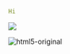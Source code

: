 ```yaml
Hi
```

  <img src="https://cdn.jsdelivr.net/gh/devicons/devicon@latest/icons/android/android-plain-wordmark.svg" />
  <link rel="stylesheet" type='text/css' href="https://cdn.jsdelivr.net/gh/devicons/devicon@latest/devicon.min.css" />
                    
          
![html5-original](https://github.com/user-attachments/assets/5d6f1566-9a2c-47b1-8e0a-7f9246ecdb79)
